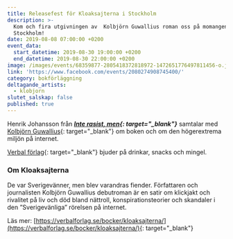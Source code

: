 ```yaml
---
title: Releasefest för Kloaksajterna i Stockholm
description: >-
  Kom och fira utgivningen av  Kolbjörn Guwallius roman oss på momangen i
  Stockholm!
date: 2019-08-08 07:00:00 +0200
event_data:
  start_datetime: 2019-08-30 19:00:00 +0200
  end_datetime: 2019-08-30 22:00:00 +0200
image: /images/events/68359877-2805418372818972-1472651776497811456-o.jpg
link: 'https://www.facebook.com/events/2080274908745400/'
category: bokförläggning
deltagande_artists:
  - klobjorn
slutet_salskap: false
published: true
---
```


Henrik Johansson fr&aring;n ***[Inte rasist, men](https://www.facebook.com/irm.se/){: target="_blank"}*** samtalar med [Kolbjörn Guwallius](https://www.facebook.com/kolbjornguwallius/){: target="_blank"} om boken och om den högerextrema miljön p&aring; internet.

[Verbal förlag](https://www.facebook.com/verbalforlag/){: target="_blank"} bjuder p&aring; drinkar, snacks och mingel.

### Om Kloaksajterna

De var Sverigev&auml;nner, men blev varandras fiender. Författaren och journalisten Kolbjörn Guwallius debutroman &auml;r en satir om klickjakt och rivalitet p&aring; liv och död bland n&auml;ttroll, konspirationsteorier och skandaler i den ”Sverigev&auml;nliga” rörelsen p&aring; internet.

L&auml;s mer: [https://verbalforlag.se/bocker/kloaksajterna/](https://verbalforlag.se/bocker/kloaksajterna/){: target="_blank"}